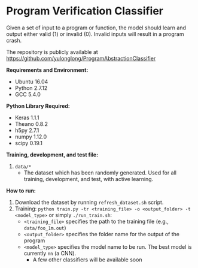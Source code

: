 Program Verification Classifier
===================================
Given a set of input to a program or function, the model should learn and output either valid (1) or invalid (0).
Invalid inputs will result in a program crash.

The repository is publicly available at https://github.com/yulonglong/ProgramAbstractionClassifier  

**Requirements and Environment:**  
- Ubuntu 16.04  
- Python 2.7.12  
- GCC 5.4.0  

**Python Library Required:**  
- Keras 1.1.1  
- Theano 0.8.2  
- h5py 2.7.1  
- numpy 1.12.0  
- scipy 0.19.1  

**Training, development, and test file:**

1. `data/*`  
    - The dataset which has been randomly generated. Used for all training, development, and test, with active learning.

**How to run:**

1. Download the dataset by running `refresh_dataset.sh` script.  
2. Training: `python train.py -tr <training_file> -o <output_folder> -t <model_type>` or simply `./run_train.sh`:  
    - `<training_file>` specifies the path to the training file (e.g., `data/foo_1m.out`)  
    - `<output_folder>` specifies the folder name for the output of the program  
    - `<model_type>` specifies the model name to be run. The best model is currently `nn` (a CNN).  
      - A few other classifiers will be available soon

